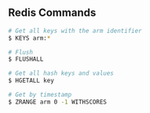 ## Redis Commands

```bash
# Get all keys with the arm identifier
$ KEYS arm:*

# Flush
$ FLUSHALL

# Get all hash keys and values
$ HGETALL key

# Get by timestamp
$ ZRANGE arm 0 -1 WITHSCORES
```